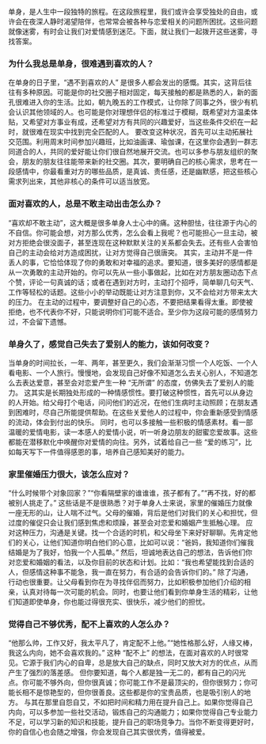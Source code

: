 单身，是人生中一段独特的旅程。在这段旅程里，我们或许会享受独处的自由，或许会在夜深人静时渴望陪伴，也常常会被各种与恋爱相关的问题所困扰。这些问题就像迷雾，有时会让我们对爱情感到迷茫。下面，就让我们一起拨开这些迷雾，寻找答案。
### 为什么我总是单身，很难遇到喜欢的人？
在单身的日子里，“遇不到喜欢的人” 是很多人都会发出的感慨。其实，这背后往往有多种原因。可能是你的社交圈子相对固定，每天接触的都是熟悉的人，新的面孔很难进入你的生活。比如，朝九晚五的工作模式，让你除了同事之外，很少有机会认识其他领域的人。也可能是你对理想伴侣的标准过于模糊，既希望对方温柔体贴，又希望对方事业有成，还希望对方有共同的兴趣爱好，当这些条件交织在一起时，就很难在现实中找到完全匹配的人。
要改变这种状况，首先可以主动拓展社交范围。利用周末时间参加兴趣班，比如油画课、瑜伽课，在这里你会遇到一群志同道合的人，共同的爱好能让你们很自然地展开交流。也可以多参与朋友组织的聚会，朋友的朋友往往能带来新的社交圈。其次，要明确自己的核心需求，思考在一段感情中，你最看重对方的哪些品质，是真诚、责任感，还是幽默感，把这些核心需求列出来，其他非核心的条件可以适当放宽。
### 面对喜欢的人，总是不敢主动出击怎么办？
“喜欢却不敢主动”，这大概是很多单身人士心中的痛。这种胆怯，往往源于内心的不自信。你可能会想，对方那么优秀，怎么会看上我呢？也可能担心一旦主动，被对方拒绝会很没面子，甚至连现在这种默默关注的关系都会失去。还有些人会害怕自己的主动会给对方造成困扰，让对方觉得自己很唐突。
其实，主动并不是一件丢人的事，它恰恰体现了你的勇敢和对幸福的追求。要知道，很多美好的感情都是从一次勇敢的主动开始的。你可以先从一些小事做起，比如在对方朋友圈动态下点个赞，评论一句真诚的话；或者在遇到对方时，主动打个招呼，简单聊几句天气、工作等轻松的话题。这些小小的举动既能让对方注意到你，又不会给对方带来太大的压力。
在主动的过程中，要调整好自己的心态，不要把结果看得太重。即使被拒绝，也不代表你不好，只能说明你们可能不适合。至少你为这段可能的感情努力过，不会留下遗憾。
### 单身久了，感觉自己失去了爱别人的能力，该如何改变？
当单身的时间拉长，一年、两年，甚至更久，我们会渐渐习惯一个人吃饭、一个人看电影、一个人旅行。慢慢地，会发现自己好像不知道怎么去关心别人，不知道怎么去表达爱意，甚至会对恋爱产生一种 “无所谓” 的态度，仿佛失去了爱别人的能力。
这其实是长期独处形成的一种情感惯性。要打破这种惯性，首先可以从身边的人开始。给父母打个电话，问问他们的近况，在他们生病时主动照顾；在朋友遇到困难时，尽自己所能提供帮助。在这些关爱他人的过程中，你会重新感受到情感的流动，体会到付出的快乐。
同时，也可以多接触一些积极的情感素材。看一部温暖的爱情电影，读一本感人的爱情小说，听一听身边朋友的甜蜜恋爱故事。这些都能在潜移默化中唤醒你对爱情的向往。另外，试着给自己一些 “爱的练习”，比如每天写下一件值得感恩的事，培养自己感知美好的能力。
### 家里催婚压力很大，该怎么应对？
“什么时候带个对象回家？”“你看隔壁家的谁谁谁，孩子都有了。”“再不找，好的都被别人挑走了。” 这些话是不是很熟悉？对于单身人士来说，家里的催婚压力就像一座无形的山，让人喘不过气。父母的催婚，背后是他们对我们的关心和担忧，但过度的催促只会让我们感到焦虑和烦躁，甚至会对恋爱和婚姻产生抵触心理。
应对这种压力，沟通是关键。找一个合适的时机，和父母坐下来好好聊聊。先肯定他们的关心，让他们知道你明白他们的心意，比如可以说：“爸妈，我知道你们催我结婚是为了我好，怕我一个人孤单。” 然后，坦诚地表达自己的想法，告诉他们你对恋爱和婚姻的看法，以及你目前的状态和计划。比如：“我也希望能找到合适的人，但感情这种事不能急，我一直在努力，有合适的会告诉你们的。”
除了沟通，行动也很重要。让父母看到你在为寻找伴侣而努力，比如积极参加他们介绍的相亲，认真对待每一次可能的机会。同时，也要让他们看到你单身生活的精彩，让他们知道即使单身，你也能过得很充实、很快乐，减少他们的担忧。
### 觉得自己不够优秀，配不上喜欢的人怎么办？
“他那么帅，工作又好，我太平凡了，肯定配不上他。”“她性格那么好，人缘又棒，我这么内向，她不会喜欢我的。” 这种 “配不上” 的想法，在面对喜欢的人时很常见。它源于我们内心的自卑，总是放大自己的缺点，同时又放大对方的优点，从而产生了强烈的落差感。
但你要知道，每个人都是独一无二的，都有自己的闪光点。你可能不够外向，但你很真诚；你可能工作不是最顶尖的，但你很努力；你可能长相不是惊艳型的，但你很善良。这些都是你的宝贵品质，也是吸引别人的地方。
与其在那里自怨自艾，不如把时间和精力用在提升自己上。如果你觉得自己内向，可以多参加一些社交活动，锻炼自己的沟通能力；如果你觉得自己专业能力不足，可以学习新的知识和技能，提升自己的职场竞争力。当你不断变得更好时，你的自信心也会随之增强，你会发现自己其实很优秀，值得被爱。
